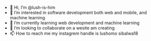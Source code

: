 - 👋 Hi, I’m @lush-is-him
- 👀 I’m interested in software development both web and mobile, and machine learning
- 🌱 I’m currently learning web development and machine learning
- 💞️ I’m looking to collaborate on a wesite am creating
- 📫 How to reach me my instagrem handle is lushomo sibalwa18

<!---
lush-is-him/lush-is-him is a ✨ special ✨ repository because its `README.md` (this file) appears on your GitHub profile.
You can click the Preview link to take a look at your changes.
--->
